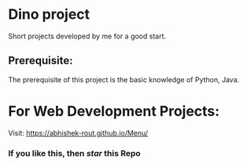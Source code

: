 # Dino project

  Short projects developed by me for a good start.
  
## Prerequisite: 
  
  The prerequisite of this project is the basic knowledge of Python, Java.

# For Web Development Projects:

  Visit: https://abhishek-rout.github.io/Menu/

### If you like this, then _star_ this Repo 
